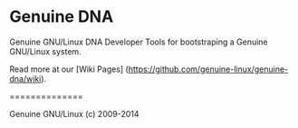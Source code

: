 Genuine DNA
===========

Genuine GNU/Linux DNA Developer Tools for bootstraping a Genuine GNU/Linux system.

Read more at our [Wiki Pages] (https://github.com/genuine-linux/genuine-dna/wiki).

==============

Genuine GNU/Linux (c) 2009-2014
